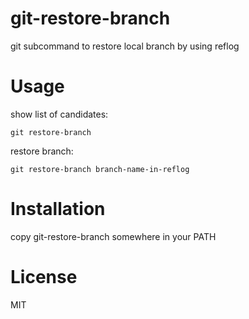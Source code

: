 # git-restore-branch

git subcommand to restore local branch by using reflog

# Usage

show list of candidates:

```
git restore-branch
```

restore branch:

```
git restore-branch branch-name-in-reflog
```

# Installation

copy git-restore-branch somewhere in your PATH

# License

MIT
